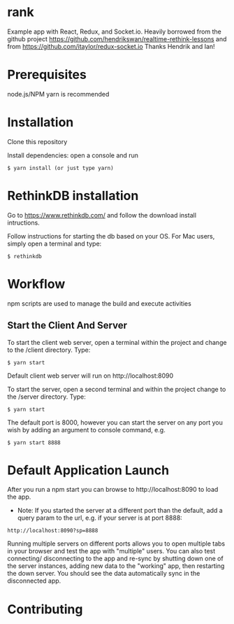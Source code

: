 # rank
Example app with React, Redux, and Socket.io.  Heavily borrowed from
the github project https://github.com/hendrikswan/realtime-rethink-lessons and from https://github.com/itaylor/redux-socket.io
Thanks Hendrik and Ian!

# Prerequisites
node.js/NPM
yarn is recommended

# Installation
Clone this repository

Install dependencies: open a console and run

```
$ yarn install (or just type yarn)
```

# RethinkDB installation
Go to https://www.rethinkdb.com/ and follow the download install intructions.

Follow instructions for starting the db based on your OS. For Mac users,
simply open a terminal and type:

```
$ rethinkdb
```

# Workflow
npm scripts are used to manage the build and execute activities
 
## Start the Client And Server

To start the client web server,  open a terminal within the project and change to the /client directory.
Type:

```
$ yarn start
```

Default client web server will run on http://localhost:8090

To start the server, open a second terminal and within the project change to the /server directory.
Type:

```
$ yarn start
```

The default port is 8000, however you can start the server on any port you wish by adding an argument to console command,
e.g.

```
$ yarn start 8888
```

# Default Application Launch
After you run a npm start you can browse to http://localhost:8090 to load the app.

* Note: If you started the server at a different port than the default, add a query param
to the url, e.g. if your server is at port 8888:

```
http://localhost:8090?sp=8888
```

Running multiple servers on different ports allows you to open multiple tabs in
your browser and test the app with "multiple" users.  You can also test connecting/
disconnecting to the app and re-sync by shutting down one of the server instances,
adding new data to the "working" app, then restarting the down server.  You should
see the data automatically sync in the disconnected app.

# Contributing

